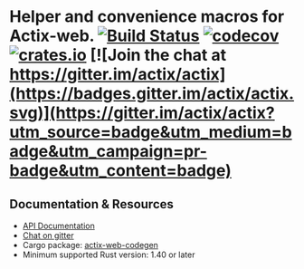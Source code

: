 # Helper and convenience macros for Actix-web. [![Build Status](https://travis-ci.org/actix/actix-web.svg?branch=master)](https://travis-ci.org/actix/actix-web) [![codecov](https://codecov.io/gh/actix/actix-web/branch/master/graph/badge.svg)](https://codecov.io/gh/actix/actix-web) [![crates.io](https://meritbadge.herokuapp.com/actix-web-codegen)](https://crates.io/crates/actix-web-codegen) [![Join the chat at https://gitter.im/actix/actix](https://badges.gitter.im/actix/actix.svg)](https://gitter.im/actix/actix?utm_source=badge&utm_medium=badge&utm_campaign=pr-badge&utm_content=badge)

## Documentation & Resources

* [API Documentation](https://docs.rs/actix-web-codegen/)
* [Chat on gitter](https://gitter.im/actix/actix)
* Cargo package: [actix-web-codegen](https://crates.io/crates/actix-web-codegen)
* Minimum supported Rust version: 1.40 or later
